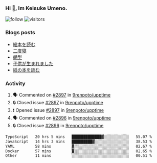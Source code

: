 ### Hi 👋, Im Keisuke Umeno.

<!--
**9renpoto/9renpoto** is a ✨ _special_ ✨ repository because its `README.md` (this file) appears on your GitHub profile.

Here are some ideas to get you started:

- 🔭 I’m currently working on ...
- 🌱 I’m currently learning ...
- 👯 I’m looking to collaborate on ...
- 🤔 I’m looking for help with ...
- 💬 Ask me about ...
- 📫 How to reach me: ...
- 😄 Pronouns: ...
- ⚡ Fun fact: ...
-->

![follow](https://img.shields.io/github/followers/9renpoto?label=Follow&style=social)
![visitors](https://komarev.com/ghpvc/?username=9renpoto&label=Profile%20views&color=0e75b6&style=flat)

### Blogs posts

<!-- BLOG-POST-LIST:START -->
- [絵本を読む](https://9renpoto.win/entry/2024/07/26/picture_book)
- [二度寝](https://9renpoto.win/entry/2024/07/18/going_back_to_sleep)
- [朝型](https://9renpoto.win/entry/2024/05/29/im-an-early)
- [子供が生まれました](https://9renpoto.win/entry/2024/04/18/hello-world)
- [紙の本を読む](https://9renpoto.win/entry/2024/02/25/reading-papar-book)
<!-- BLOG-POST-LIST:END -->

### Activity

<!--START_SECTION:activity-->
1. 🗣 Commented on [#2897](https://github.com/9renpoto/upptime/issues/2897#issuecomment-2274903438) in [9renpoto/upptime](https://github.com/9renpoto/upptime)
2. 🔒 Closed issue [#2897](https://github.com/9renpoto/upptime/issues/2897) in [9renpoto/upptime](https://github.com/9renpoto/upptime)
3. ❗ Opened issue [#2897](https://github.com/9renpoto/upptime/issues/2897) in [9renpoto/upptime](https://github.com/9renpoto/upptime)
4. 🗣 Commented on [#2896](https://github.com/9renpoto/upptime/issues/2896#issuecomment-2270688091) in [9renpoto/upptime](https://github.com/9renpoto/upptime)
5. 🔒 Closed issue [#2896](https://github.com/9renpoto/upptime/issues/2896) in [9renpoto/upptime](https://github.com/9renpoto/upptime)
<!--END_SECTION:activity-->

<!--START_SECTION:waka-->

```txt
TypeScript   20 hrs 5 mins   █████████████▓░░░░░░░░░░░   55.07 %
JavaScript   14 hrs 3 mins   █████████▓░░░░░░░░░░░░░░░   38.53 %
YAML         58 mins         ▓░░░░░░░░░░░░░░░░░░░░░░░░   02.67 %
Docker       57 mins         ▓░░░░░░░░░░░░░░░░░░░░░░░░   02.65 %
Other        11 mins         ░░░░░░░░░░░░░░░░░░░░░░░░░   00.51 %
```

<!--END_SECTION:waka-->
